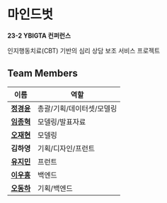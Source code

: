 # 마인드벗
**23-2 YBIGTA 컨퍼런스**

인지행동치료(CBT) 기반의 심리 상담 보조 서비스 프로젝트

## Team Members

|이름|역할|
|-|-|
|**[정경윤](https://github.com/jkyoon2)**|총괄/기획/데이터셋/모델링|
|**[임종혁](https://github.com/may24th2000)**|모델링/발표자료|
|**[오재현](https://github.com/OhtoEncoder)**|모델링|
|**김하영**|기획/디자인/프런트|
|**[유지민](https://github.com/yxxjimin)**|프런트|
|**[이우흥](https://github.com/hengyinayo)**|백엔드|
|**[오동하](https://github.com/Oh-dongha)**|기획/백엔드|


